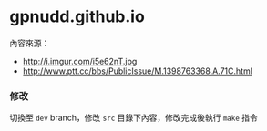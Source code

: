 gpnudd.github.io
================

內容來源：

* http://i.imgur.com/i5e62nT.jpg
* http://www.ptt.cc/bbs/PublicIssue/M.1398763368.A.71C.html

### 修改

切換至 `dev` branch，修改 `src` 目錄下內容，修改完成後執行 `make` 指令
